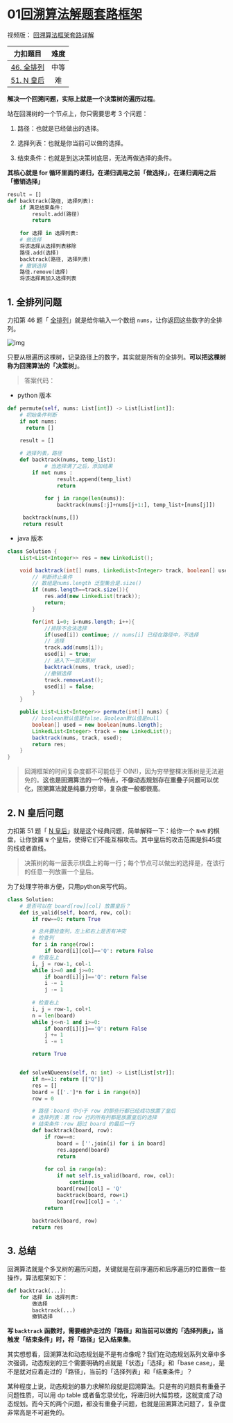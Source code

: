 # 01[回溯算法解题套路框架](https://labuladong.gitee.io/algo/4/30/104/)

视频版： [回溯算法框架套路详解](https://www.bilibili.com/video/BV1P5411N7Xc)

|                          力扣题目                           | 难度 |
| :---------------------------------------------------------: | :--: |
| [46. 全排列](https://leetcode-cn.com/problems/permutations) | 中等 |
|   [51. N 皇后](https://leetcode-cn.com/problems/n-queens)   |  难  |

**解决一个回溯问题，实际上就是一个决策树的遍历过程**。

站在回溯树的一个节点上，你只需要思考 3 个问题：

1. 路径：也就是已经做出的选择。

2. 选择列表：也就是你当前可以做的选择。

3. 结束条件：也就是到达决策树底层，无法再做选择的条件。

**其核心就是 for 循环里面的递归，在递归调用之前「做选择」，在递归调用之后「撤销选择」**

```python
result = []
def backtrack(路径, 选择列表):
    if 满足结束条件:
        result.add(路径)
        return
    
    for 选择 in 选择列表:
    # 做选择
    将该选择从选择列表移除
    路径.add(选择)
    backtrack(路径, 选择列表)
    # 撤销选择
    路径.remove(选择)
    将该选择再加入选择列表
```

## 1. 全排列问题

力扣第 46 题「 [全排列](https://leetcode-cn.com/problems/permutations)」就是给你输入一个数组 `nums`，让你返回这些数字的全排列。

![img](https://labuladong.gitee.io/algo/images/backtracking/1.jpg)

只要从根遍历这棵树，记录路径上的数字，其实就是所有的全排列。**可以把这棵树称为回溯算法的「决策树」**。

> 答案代码：

* python 版本

```python
def permute(self, nums: List[int]) -> List[List[int]]:
    # 初始条件判断
    if not nums:
      return []

    result = []
		
    # 选择列表，路径
    def backtrack(nums, temp_list):
    		# 当选择满了之后，添加结果
        if not nums :
        		result.append(temp_list)
        		return
		
    		for j in range(len(nums)):
        		backtrack(nums[:j]+nums[j+1:], temp_list+[nums[j]])

     backtrack(nums,[])
     return result
```

* java 版本

```java
class Solution {
    List<List<Integer>> res = new LinkedList();

    void backtrack(int[] nums, LinkedList<Integer> track, boolean[] used){
        // 判断终止条件
        // 数组是nums.length 泛型集合是.size()
        if (nums.length==track.size()){
            res.add(new LinkedList(track));
            return;
        }

        for(int i=0; i<nums.length; i++){
            //排除不合法选择
            if(used[i]) continue; // nums[i] 已经在路径中，不选择
            // 选择
            track.add(nums[i]);
            used[i] = true;
            // 进入下一层决策树
            backtrack(nums, track, used);
            //撤销选择
            track.removeLast();
            used[i] = false;
        }
    }

    public List<List<Integer>> permute(int[] nums) {
        // boolean默认值是false，Boolean默认值是null
        boolean[] used = new boolean[nums.length];
        LinkedList<Integer> track = new LinkedList();
        backtrack(nums, track, used);
        return res;
    }
}
```

> 回溯框架的时间复杂度都不可能低于 O(N!)，因为穷举整棵决策树是无法避免的。**这也是回溯算法的一个特点，不像动态规划存在重叠子问题可以优化，回溯算法就是纯暴力穷举，复杂度一般都很高**。

## 2. N 皇后问题

力扣第 51 题「 [N 皇后](https://leetcode-cn.com/problems/n-queens)」就是这个经典问题，简单解释一下：给你一个 `N×N` 的棋盘，让你放置 `N` 个皇后，使得它们不能互相攻击。其中皇后的攻击范围是斜45度的线或者直线。

> 决策树的每一层表示棋盘上的每一行；每个节点可以做出的选择是，在该行的任意一列放置一个皇后。

为了处理字符串方便，只用python来写代码。

```python
class Solution:
  	# 是否可以在 board[row][col] 放置皇后？
    def is_valid(self, board, row, col):
        if row==0: return True

        # 总共要检查列，左上和右上是否有冲突
        # 检查列
        for i in range(row):
            if board[i][col]=='Q': return False
        # 检查左上
        i, j = row-1, col-1
        while i>=0 and j>=0:
            if board[i][j]=='Q': return False
            i -= 1
            j -= 1
        
        # 检查右上
        i, j = row-1, col+1
        n = len(board)
        while j<=n-1 and i>=0:
            if board[i][j]=='Q': return False
            j += 1
            i -= 1

        return True


    def solveNQueens(self, n: int) -> List[List[str]]:
        if n==1: return [["Q"]]
        res = []
        board = [['.']*n for i in range(n)]
        row = 0

        # 路径：board 中小于 row 的那些行都已经成功放置了皇后
        # 选择列表：第 row 行的所有列都是放置皇后的选择
        # 结束条件：row 超过 board 的最后一行
        def backtrack(board, row):
            if row==n:
                board = [''.join(i) for i in board]
                res.append(board)
                return 
            
            for col in range(n):
                if not self.is_valid(board, row, col):
                    continue
                board[row][col] = 'Q'
                backtrack(board, row+1)
                board[row][col] = '.'
            return 
        
        backtrack(board, row)
        return res
```

## 3. 总结

回溯算法就是个多叉树的遍历问题，关键就是在前序遍历和后序遍历的位置做一些操作，算法框架如下：

```python
def backtrack(...):
    for 选择 in 选择列表:
        做选择
        backtrack(...)
        撤销选择
```

**写 `backtrack` 函数时，需要维护走过的「路径」和当前可以做的「选择列表」，当触发「结束条件」时，将「路径」记入结果集**。

其实想想看，回溯算法和动态规划是不是有点像呢？我们在动态规划系列文章中多次强调，动态规划的三个需要明确的点就是「状态」「选择」和「base case」，是不是就对应着走过的「路径」，当前的「选择列表」和「结束条件」？

某种程度上说，动态规划的暴力求解阶段就是回溯算法。只是有的问题具有重叠子问题性质，可以用 dp table 或者备忘录优化，将递归树大幅剪枝，这就变成了动态规划。而今天的两个问题，都没有重叠子问题，也就是回溯算法问题了，复杂度非常高是不可避免的。